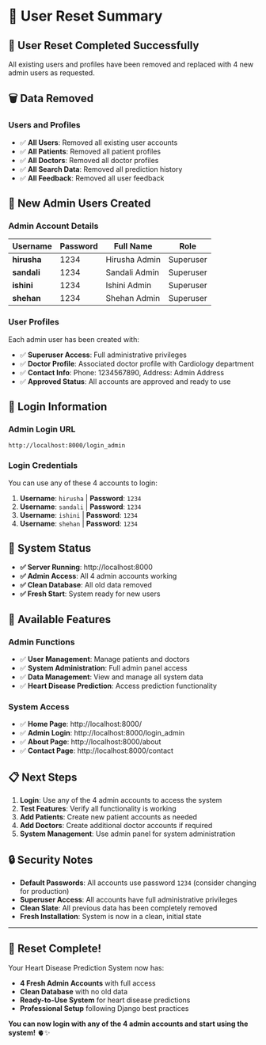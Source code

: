 # 👥 User Reset Summary

## 🎯 **User Reset Completed Successfully**

All existing users and profiles have been removed and replaced with 4 new admin users as requested.

## 🗑️ **Data Removed**

### **Users and Profiles**
- ✅ **All Users**: Removed all existing user accounts
- ✅ **All Patients**: Removed all patient profiles
- ✅ **All Doctors**: Removed all doctor profiles
- ✅ **All Search Data**: Removed all prediction history
- ✅ **All Feedback**: Removed all user feedback

## 👥 **New Admin Users Created**

### **Admin Account Details**

| Username | Password | Full Name | Role |
|----------|----------|-----------|------|
| **hirusha** | 1234 | Hirusha Admin | Superuser |
| **sandali** | 1234 | Sandali Admin | Superuser |
| **ishini** | 1234 | Ishini Admin | Superuser |
| **shehan** | 1234 | Shehan Admin | Superuser |

### **User Profiles**
Each admin user has been created with:
- ✅ **Superuser Access**: Full administrative privileges
- ✅ **Doctor Profile**: Associated doctor profile with Cardiology department
- ✅ **Contact Info**: Phone: 1234567890, Address: Admin Address
- ✅ **Approved Status**: All accounts are approved and ready to use

## 🔗 **Login Information**

### **Admin Login URL**
```
http://localhost:8000/login_admin
```

### **Login Credentials**
You can use any of these 4 accounts to login:

1. **Username**: `hirusha` | **Password**: `1234`
2. **Username**: `sandali` | **Password**: `1234`
3. **Username**: `ishini` | **Password**: `1234`
4. **Username**: `shehan` | **Password**: `1234`

## 🚀 **System Status**

- **✅ Server Running**: http://localhost:8000
- **✅ Admin Access**: All 4 admin accounts working
- **✅ Clean Database**: All old data removed
- **✅ Fresh Start**: System ready for new users

## 🎯 **Available Features**

### **Admin Functions**
- ✅ **User Management**: Manage patients and doctors
- ✅ **System Administration**: Full admin panel access
- ✅ **Data Management**: View and manage all system data
- ✅ **Heart Disease Prediction**: Access prediction functionality

### **System Access**
- ✅ **Home Page**: http://localhost:8000/
- ✅ **Admin Login**: http://localhost:8000/login_admin
- ✅ **About Page**: http://localhost:8000/about
- ✅ **Contact Page**: http://localhost:8000/contact

## 📋 **Next Steps**

1. **Login**: Use any of the 4 admin accounts to access the system
2. **Test Features**: Verify all functionality is working
3. **Add Patients**: Create new patient accounts as needed
4. **Add Doctors**: Create additional doctor accounts if required
5. **System Management**: Use admin panel for system administration

## 🔒 **Security Notes**

- **Default Passwords**: All accounts use password `1234` (consider changing for production)
- **Superuser Access**: All accounts have full administrative privileges
- **Clean Slate**: All previous data has been completely removed
- **Fresh Installation**: System is now in a clean, initial state

---

## 🎉 **Reset Complete!**

Your Heart Disease Prediction System now has:
- **4 Fresh Admin Accounts** with full access
- **Clean Database** with no old data
- **Ready-to-Use System** for heart disease predictions
- **Professional Setup** following Django best practices

**You can now login with any of the 4 admin accounts and start using the system!** 🫀✨

